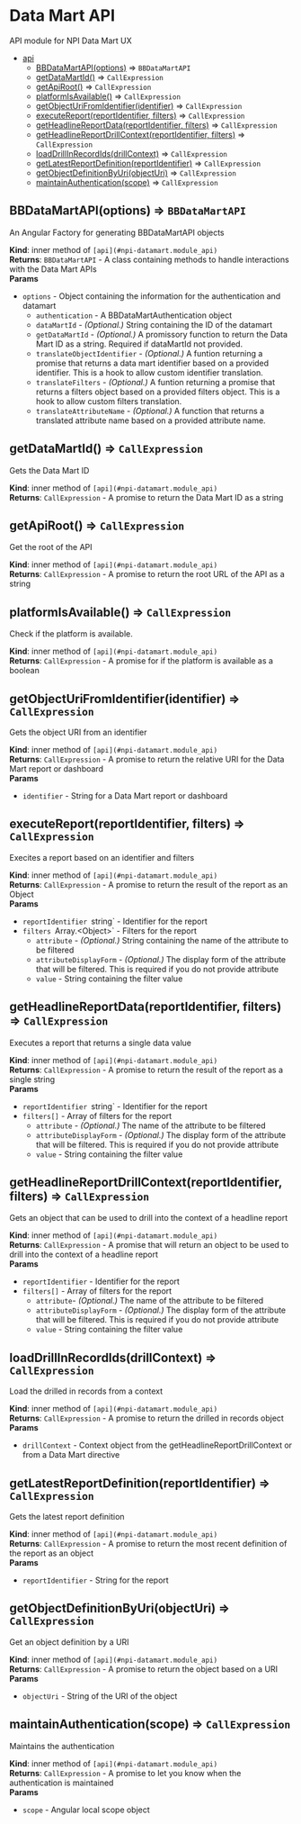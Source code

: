 <a name="npi-datamart.module_api"></a>

# Data Mart API
API module for NPI Data Mart UX


* [api](#npi-datamart.module_api)
    * [BBDataMartAPI(options)](#npi-datamart.module_api..BBDataMartAPI) ⇒ `BBDataMartAPI`
    * [getDataMartId()](#npi-datamart.module_api..getDataMartId) ⇒ `CallExpression`
    * [getApiRoot()](#npi-datamart.module_api..getApiRoot) ⇒ `CallExpression`
    * [platformIsAvailable()](#npi-datamart.module_api..platformIsAvailable) ⇒ `CallExpression`
    * [getObjectUriFromIdentifier(identifier)](#npi-datamart.module_api..getObjectUriFromIdentifier) ⇒ `CallExpression`
    * [executeReport(reportIdentifier, filters)](#npi-datamart.module_api..executeReport) ⇒ `CallExpression`
    * [getHeadlineReportData(reportIdentifier, filters)](#npi-datamart.module_api..getHeadlineReportData) ⇒ `CallExpression`
    * [getHeadlineReportDrillContext(reportIdentifier, filters)](#npi-datamart.module_api..getHeadlineReportDrillContext) ⇒ `CallExpression`
    * [loadDrillInRecordIds(drillContext)](#npi-datamart.module_api..loadDrillInRecordIds) ⇒ `CallExpression`
    * [getLatestReportDefinition(reportIdentifier)](#npi-datamart.module_api..getLatestReportDefinition) ⇒ `CallExpression`
    * [getObjectDefinitionByUri(objectUri)](#npi-datamart.module_api..getObjectDefinitionByUri) ⇒ `CallExpression`
    * [maintainAuthentication(scope)](#npi-datamart.module_api..maintainAuthentication) ⇒ `CallExpression`

<a name="npi-datamart.module_api..BBDataMartAPI"></a>

## BBDataMartAPI(options) ⇒ `BBDataMartAPI`
An Angular Factory for generating BBDataMartAPI objects

**Kind**: inner method of `[api](#npi-datamart.module_api)`  
**Returns**: `BBDataMartAPI` - A class containing methods to handle interactions with the Data Mart APIs  
**Params**

- `options` - Object containing the information for the authentication and datamart
    - `authentication` - A BBDataMartAuthentication object
    - `dataMartId` - _(Optional.)_ String containing the ID of the datamart
    - `getDataMartId` - _(Optional.)_ A promissory function to return the Data Mart ID as a string. Required if dataMartId not provided.
    - `translateObjectIdentifier` - _(Optional.)_ A funtion returning a promise that returns a data mart identifier based on a provided identifier.  This is a hook to allow custom identifier translation.
    - `translateFilters` - _(Optional.)_ A funtion returning a promise that returns a filters object based on a provided filters object.  This is a hook to allow custom filters translation.
    - `translateAttributeName` - _(Optional.)_ A function that returns a translated attribute name based on a provided attribute name.

<a name="npi-datamart.module_api..getDataMartId"></a>

## getDataMartId() ⇒ `CallExpression`
Gets the Data Mart ID

**Kind**: inner method of `[api](#npi-datamart.module_api)`  
**Returns**: `CallExpression` - A promise to return the Data Mart ID as a string  
<a name="npi-datamart.module_api..getApiRoot"></a>

## getApiRoot() ⇒ `CallExpression`
Get the root of the API

**Kind**: inner method of `[api](#npi-datamart.module_api)`  
**Returns**: `CallExpression` - A promise to return the root URL of the API as a string  
<a name="npi-datamart.module_api..platformIsAvailable"></a>

## platformIsAvailable() ⇒ `CallExpression`
Check if the platform is available.

**Kind**: inner method of `[api](#npi-datamart.module_api)`  
**Returns**: `CallExpression` - A promise for if the platform is available as a boolean  
<a name="npi-datamart.module_api..getObjectUriFromIdentifier"></a>

## getObjectUriFromIdentifier(identifier) ⇒ `CallExpression`
Gets the object URI from an identifier

**Kind**: inner method of `[api](#npi-datamart.module_api)`  
**Returns**: `CallExpression` - A promise to return the relative URI for the Data Mart report or dashboard  
**Params**

- `identifier` - String for a Data Mart report or dashboard

<a name="npi-datamart.module_api..executeReport"></a>

## executeReport(reportIdentifier, filters) ⇒ `CallExpression`
Execites a report based on an identifier and filters

**Kind**: inner method of `[api](#npi-datamart.module_api)`  
**Returns**: `CallExpression` - A promise to return the result of the report as an Object  
**Params**

- `reportIdentifier `string` - Identifier for the report
- `filters `Array.&lt;Object&gt;` - Filters for the report
    - `attribute` - _(Optional.)_ String containing the name of the attribute to be filtered
    - `attributeDisplayForm` - _(Optional.)_ The display form of the attribute that will be filtered. This is required if you do not provide attribute
    - `value` - String containing the filter value

<a name="npi-datamart.module_api..getHeadlineReportData"></a>

## getHeadlineReportData(reportIdentifier, filters) ⇒ `CallExpression`
Executes a report that returns a single data value

**Kind**: inner method of `[api](#npi-datamart.module_api)`  
**Returns**: `CallExpression` - A promise to return the result of the report as a single string  
**Params**

- `reportIdentifier `string` - Identifier for the report
- `filters[]` - Array of filters for the report
    - `attribute` - _(Optional.)_ The name of the attribute to be filtered
    - `attributeDisplayForm` - _(Optional.)_ The display form of the attribute that will be filtered. This is required if you do not provide attribute
    - `value` - String containing the filter value

<a name="npi-datamart.module_api..getHeadlineReportDrillContext"></a>

## getHeadlineReportDrillContext(reportIdentifier, filters) ⇒ `CallExpression`
Gets an object that can be used to drill into the context of a headline report

**Kind**: inner method of `[api](#npi-datamart.module_api)`  
**Returns**: `CallExpression` - A promise that will return an object to be used to drill into the context of a headline report  
**Params**

- `reportIdentifier` - Identifier for the report
- `filters[]` - Array of filters for the report
    - `attribute`- _(Optional.)_ The name of the attribute to be filtered
    - `attributeDisplayForm` - _(Optional.)_ The display form of the attribute that will be filtered. This is required if you do not provide attribute
    - `value` - String containing the filter value

<a name="npi-datamart.module_api..loadDrillInRecordIds"></a>

## loadDrillInRecordIds(drillContext) ⇒ `CallExpression`
Load the drilled in records from a context

**Kind**: inner method of `[api](#npi-datamart.module_api)`  
**Returns**: `CallExpression` - A promise to return the drilled in records object  
**Params**

- `drillContext` - Context object from the getHeadlineReportDrillContext or from a Data Mart directive

<a name="npi-datamart.module_api..getLatestReportDefinition"></a>

## getLatestReportDefinition(reportIdentifier) ⇒ `CallExpression`
Gets the latest report definition

**Kind**: inner method of `[api](#npi-datamart.module_api)`  
**Returns**: `CallExpression` - A promise to return the most recent definition of the report as an object  
**Params**

- `reportIdentifier` - String for the report

<a name="npi-datamart.module_api..getObjectDefinitionByUri"></a>

## getObjectDefinitionByUri(objectUri) ⇒ `CallExpression`
Get an object definition by a URI

**Kind**: inner method of `[api](#npi-datamart.module_api)`  
**Returns**: `CallExpression` - A promise to return the object based on a URI  
**Params**

- `objectUri` - String of the URI of the object

<a name="npi-datamart.module_api..maintainAuthentication"></a>

## maintainAuthentication(scope) ⇒ `CallExpression`
Maintains the authentication

**Kind**: inner method of `[api](#npi-datamart.module_api)`  
**Returns**: `CallExpression` - A promise to let you know when the authentication is maintained  
**Params**

- `scope` - Angular local scope object

